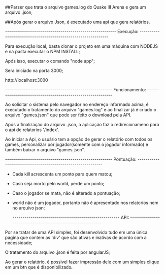   ##Parser que trata o arquivo games.log do Quake III Arena e gera um arquivo .json;
 
  ##Após gerar o arquivo Json, é executado uma api que gera relatórios.




-------------------------------------------------------- Execução: --------------------------------------------------------------

  Para execução local, basta clonar o projeto em uma máquina com NODEJS e na pasta executar o NPM INSTALL;
  
  Após isso, executar o comando "node app";
  
  Sera iniciado na porta 3000;
  
  http://localhost:3000



------------------------------------------------------ Funcionamento: ------------------------------------------------------------

  Ao solicitar o sistema pelo navegador no endereço informado acima, é executado o tratamento do arquivo "games.log" e ao finalizar já é criado o arquivo "games.json" que pode ser feito o download pela API.
  
  Após a finalização do arquivo .json, a aplicação faz o redirecionameno para o api de relatorios '/index'.
  
  Ao iniciar a Api, o usuário tem a opção de gerar o relatório com todos os games, personalizar por jogador(somente com o jogador informado) e também baixar o arquivo "games.json".
  
  
  
  ------------------------------------------------------ Pontuação: ------------------------------------------------------------
  
  * Cada kill acrescenta um ponto para quem matou;
  
  * Caso seja morto pelo world, perde um ponto; 
  
  * Caso o jogador se mata, não é alterado a pontuação;
  
  * world não é um jogador, portanto não é apresentado nos relatorios nem no arquivo json;
  
  
  
  
    ------------------------------------------------------ API: ------------------------------------------------------------
    
  Por se tratar de uma API simples, foi desenvolvido tudo em uma única pagina que contem as 'div' que são ativas e inativas de acordo com a necessidade;
  
  O tratamento do arquivo .json é feita por angularJS;
  
  Ao gerar o relatório, é possivel fazer impressão dele com um simples clique em um btn que é disponibilizado.
